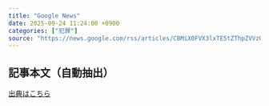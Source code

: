 ```yaml
---
title: "Google News"
date: 2025-09-24 11:24:00 +0900
categories: ["犯罪"]
source: "https://news.google.com/rss/articles/CBMiX0FVX3lxTE5tZThpZVVzQjhfOXRibTgyQjlCQjBsa0x0Ti1FbUJxaFRUWEp6Vk1WUGc5bFF4RnIxMVlhWEVEWlNCOWdjY2pUOW01VWM4b1AtWEZhZnZfMWpWdmttUU5r?oc=5"
---
```


## 記事本文（自動抽出）
<body class="y0K44d EA71Tc" id="readabilityBody"></body>

[出典はこちら](https://news.google.com/rss/articles/CBMiX0FVX3lxTE5tZThpZVVzQjhfOXRibTgyQjlCQjBsa0x0Ti1FbUJxaFRUWEp6Vk1WUGc5bFF4RnIxMVlhWEVEWlNCOWdjY2pUOW01VWM4b1AtWEZhZnZfMWpWdmttUU5r?oc=5)
